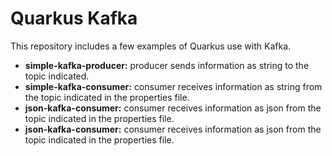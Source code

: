 # Quarkus Kafka

This repository includes a few examples of Quarkus use with Kafka. 

* **simple-kafka-producer:** producer sends information as string to the topic indicated.
* **simple-kafka-consumer:** consumer receives information as string from the topic indicated in the properties file.
* **json-kafka-consumer:** consumer receives information as json from the topic indicated in the properties file.
* **json-kafka-consumer:** consumer receives information as json from the topic indicated in the properties file.
